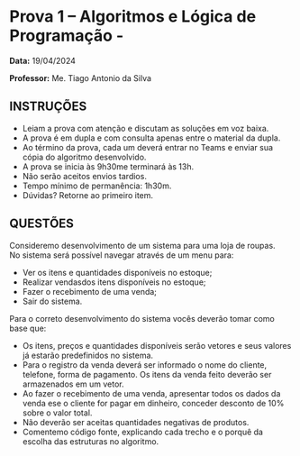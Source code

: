 # Prova 1 – Algoritmos e Lógica de Programação -
**Data:** 19/04/2024

**Professor:** Me. Tiago Antonio da Silva

## INSTRUÇÕES
- Leiam a prova com atenção e discutam as soluções em voz baixa.
- A prova é em dupla e com consulta apenas entre o material da dupla.
- Ao término da prova, cada um deverá entrar no Teams e enviar sua cópia do algoritmo desenvolvido.
- A prova se inicia às 9h30me terminará às 13h.
- Não serão aceitos envios tardios.
- Tempo mínimo de permanência: 1h30m.
- Dúvidas? Retorne ao primeiro item.

## QUESTÕES
Consideremo  desenvolvimento  de  um  sistema  para  uma  loja  de  roupas.  
No sistema será possível navegar através de um menu para:
- Ver os itens e quantidades disponíveis no estoque;
- Realizar vendasdos itens disponíveis no estoque;
- Fazer o recebimento de uma venda;
- Sair do sistema.

Para o correto desenvolvimento do sistema vocês deverão tomar como base que:
- Os itens, preços e quantidades disponíveis serão vetores e seus valores já estarão predefinidos no sistema.
- Para o registro da venda deverá ser informado o nome do cliente, telefone, forma de pagamento. Os itens da venda feito deverão ser armazenados em um vetor.
- Ao fazer o recebimento de uma venda, apresentar todos os dados da venda ese o cliente for pagar em dinheiro, conceder desconto de 10% sobre o valor total.
- Não deverão ser aceitas quantidades negativas de produtos.
- Comentemo código fonte, explicando cada trecho e o porquê da escolha das estruturas no algoritmo.
